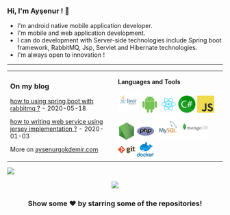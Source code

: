 ### Hi, I'm Ayşenur ! 👋

- I'm android native mobile application developer.
- I'm mobile and web application development. 
- I can do development with Server-side technologies include Spring boot framework, RabbitMQ, Jsp, Servlet and Hibernate technologies.
- I'm always open to innovation !
---
<table><tr><td valign="top" width="50%">
  
### On my blog
<!-- blog starts -->
[how to using spring boot with rabbitmq ?](http://aysenurgokdemir.com/2020/05/18/spring-boot-ile-rabbitmq/) - 2020-05-18

[how to writing web service using jersey implementation ?](http://aysenurgokdemir.com/2020/01/03/restful-web-servis/) - 2020-01-03

<!-- blog ends -->
More on [aysenurgokdemir.com](https://aysenurgokdemir.com/)

</td><td valign="top" width="50%">
  
  **Languages and Tools**

<img height="50" src="https://raw.githubusercontent.com/github/explore/80688e429a7d4ef2fca1e82350fe8e3517d3494d/topics/java/java.png">
<img height="40" src="https://raw.githubusercontent.com/github/explore/80688e429a7d4ef2fca1e82350fe8e3517d3494d/topics/android/android.png">
<img height="40" src="https://raw.githubusercontent.com/github/explore/80688e429a7d4ef2fca1e82350fe8e3517d3494d/topics/react/react.png">
<img height="40" src="https://raw.githubusercontent.com/github/explore/80688e429a7d4ef2fca1e82350fe8e3517d3494d/topics/csharp/csharp.png">
<img height="40" src="https://raw.githubusercontent.com/github/explore/80688e429a7d4ef2fca1e82350fe8e3517d3494d/topics/javascript/javascript.png">
<img height="40" src="https://raw.githubusercontent.com/github/explore/80688e429a7d4ef2fca1e82350fe8e3517d3494d/topics/nodejs/nodejs.png">
<img height="40" src="https://raw.githubusercontent.com/github/explore/80688e429a7d4ef2fca1e82350fe8e3517d3494d/topics/php/php.png">
<img height="60" src="https://raw.githubusercontent.com/github/explore/80688e429a7d4ef2fca1e82350fe8e3517d3494d/topics/mysql/mysql.png" />
<img height="60" src="https://raw.githubusercontent.com/github/explore/80688e429a7d4ef2fca1e82350fe8e3517d3494d/topics/mongodb/mongodb.png" />
<img height="40" src="https://raw.githubusercontent.com/github/explore/80688e429a7d4ef2fca1e82350fe8e3517d3494d/topics/git/git.png" />
<img height="40" src="https://raw.githubusercontent.com/github/explore/80688e429a7d4ef2fca1e82350fe8e3517d3494d/topics/docker/docker.png" />

</td></tr></table>

  <img src="https://github-readme-stats.vercel.app/api?username=AysenurGokdemir">

<div align="center">

![](https://komarev.com/ghpvc/?username=AysenurGokdemir&color=blueviolet)
### Show some ❤️ by starring some of the repositories!

</div>

